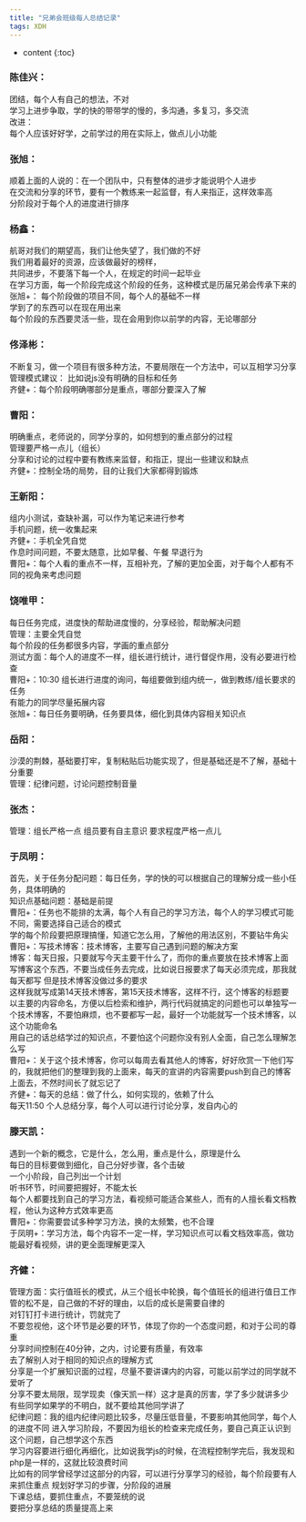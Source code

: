 ```yaml
---
title: "兄弟会班级每人总结记录"
tags: XDH  
---
```

  




* content
{:toc}






### 陈佳兴：
团结，每个人有自己的想法，不对  
学习上进步争取，学的快的带带学的慢的，多沟通，多复习，多交流  
改进：  
    每个人应该好好学，之前学过的用在实际上，做点儿小功能  
### 张旭：
顺着上面的人说的：在一个团队中，只有整体的进步才能说明个人进步   
在交流和分享的环节，要有一个教练来一起监督，有人来指正，这样效率高  
分阶段对于每个人的进度进行排序  

### 杨鑫：
航哥对我们的期望高，我们让他失望了，我们做的不好  
我们用着最好的资源，应该做最好的榜样，  
共同进步，不要落下每一个人，在规定的时间一起毕业  
在学习方面，每一个阶段完成这个阶段的任务，这种模式是历届兄弟会传承下来的  
张旭+：
    每个阶段做的项目不同，每个人的基础不一样  
学到了的东西可以在现在用出来  
每个阶段的东西要灵活一些，现在会用到你以前学的内容，无论哪部分  

### 佟泽彬：
不断复习，做一个项目有很多种方法，不要局限在一个方法中，可以互相学习分享  
管理模式建议：
    比如说js没有明确的目标和任务  
齐健+：每个阶段明确哪部分是重点，哪部分要深入了解  

### 曹阳：
明确重点，老师说的，同学分享的，如何想到的重点部分的过程  
管理要严格一点儿（组长）  
分享和讨论的过程中要有教练来监督，和指正，提出一些建议和缺点  
齐健+：控制全场的局势，目的让我们大家都得到锻炼  

### 王新阳：
组内小测试，查缺补漏，可以作为笔记来进行参考  
手机问题，统一收集起来  
齐健+：手机全凭自觉  
作息时间问题，不要太随意，比如早餐、午餐    早退行为  
曹阳+：每个人看的重点不一样，互相补充，了解的更加全面，对于每个人都有不同的视角来考虑问题  
    
### 饶唯甲：
每日任务完成，进度快的帮助进度慢的，分享经验，帮助解决问题  
管理：主要全凭自觉  
每个阶段的任务都很多内容，学画的重点部分  
测试方面：每个人的进度不一样，组长进行统计，进行督促作用，没有必要进行检查  
曹阳+：10:30 组长进行进度的询问，每组要做到组内统一，做到教练/组长要求的任务  
有能力的同学尽量拓展内容  
张旭+：每日任务要明确，任务要具体，细化到具体内容相关知识点  

### 岳阳：
沙漠的荆棘，基础要打牢，复制粘贴后功能实现了，但是基础还是不了解，基础十分重要  
管理：纪律问题，讨论问题控制音量  

### 张杰：
管理：组长严格一点 组员要有自主意识 要求程度严格一点儿  

### 于凤明：
首先，关于任务分配问题：每日任务，学的快的可以根据自己的理解分成一些小任务，具体明确的  
知识点基础问题：基础是前提  
曹阳+：任务也不能排的太满，每个人有自己的学习方法，每个人的学习模式可能不同，需要选择自己适合的模式  
学的每个阶段要把原理搞懂，知道它怎么用，了解他的用法区别，不要钻牛角尖  
曹阳+：写技术博客：技术博客，主要写自己遇到问题的解决方案  
博客：每天日报，只要就写今天主要干什么了，而你的重点要放在技术博客上面  
写博客这个东西，不要当成任务去完成，比如说日报要求了每天必须完成，那我就每天都写
但是技术博客没做过多的要求  
这样我就写成第14天技术博客，第15天技术博客，这样不行，这个博客的标题要以主要的内容命名，方便以后检索和维护，两行代码就搞定的问题也可以单独写一个技术博客，不要怕麻烦，也不要都写一起，最好一个功能就写一个技术博客，以这个功能命名  
用自己的话总结学过的知识点，不要怕这个问题你没有别人全面，自己怎么理解怎么写  
曹阳+：关于这个技术博客，你可以每周去看其他人的博客，好好欣赏一下他们写的，我就把他们的整理到我的上面来，每天的宣讲的内容需要push到自己的博客上面去，不然时间长了就忘记了  
齐健+：每天的总结：做了什么，如何实现的，依赖了什么  
每天11:50 个人总结分享，每个人可以进行讨论分享，发自内心的

### 滕天凯：
遇到一个新的概念，它是什么，怎么用，重点是什么，原理是什么    
每日的目标要做到细化，自己分好步骤，各个击破  
一个小阶段，自己列出一个计划  
听书环节，时间要把握好，不能太长   
每个人都要找到自己的学习方法，看视频可能适合某些人，而有的人擅长看文档教程，他认为这种方式效率更高  
曹阳+：你需要尝试多种学习方法，换的太频繁，也不合理  
于凤明+：学习方法，每个内容不一定一样，学习知识点可以看文档效率高，做功能最好看视频，讲的更全面理解更深入  

### 齐健：
管理方面：实行值班长的模式，从三个组长中轮换，每个值班长的组进行值日工作  
管的松不是，自己做的不好的理由，以后的成长是需要自律的  
对钉钉打卡进行统计，罚就完了  
不要忽视他，这个环节是必要的环节，体现了你的一个态度问题，和对于公司的尊重  
分享时间控制在40分钟，之内，讨论要有质量，有效率  
去了解别人对于相同的知识点的理解方式  
分享是一个扩展知识面的过程，尽量不要讲课内的内容，可能以前学过的同学就不爱听了  
分享不要太局限，现学现卖（像天凯一样）这才是真的厉害，学了多少就讲多少  
有些同学如果学的不明白，就不要给其他同学讲了  
纪律问题：我的组内纪律问题比较多，尽量压低音量，不要影响其他同学，每个人的进度不同
进入学习阶段，不要因为组长的检查来完成任务，要自己真正认识到这个问题，自己想学这个东西  
学习内容要进行细化再细化，比如说我学js的时候，在流程控制学完后，我发现和php是一样的，这就比较浪费时间  
比如有的同学曾经学过这部分的内容，可以进行分享学习的经验，每个阶段要有人来抓住重点
规划好学习的步骤，分阶段的进展  
下课总结，要抓住重点，不要笼统的说   
要把分享总结的质量提高上来  